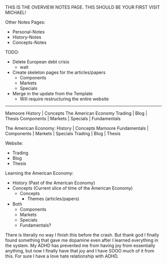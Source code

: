 THIS IS THE OVERVIEW NOTES PAGE. THIS SHOULD BE YOUR FIRST VISIT MICHAEL!

Other Notes Pages:
- Personal-Notes
- History-Notes
- Concepts-Notes

TODO:
- Delete European debt crisis
  - wait
- Create skeleton pages for the articles/papers
  - Components
  - Markets
  - Specials
- Merge in the update from the Template
  - Will require restructuring the entire website

-----------------------------------------------------------------

Mamoore                                                             History | Concepts The American Economy
Trading | Blog | Thesis                                      Components | Markets | Specials | Fundamentals


The American Economy: History | Concepts                                                          Mamoore
Fundamentals | Components | Markets | Specials                              Trading | Blog | Thesis


Website: 
- Trading
- Blog
- Thesis

Learning the American Economy: 
- History (Past of the American Economy)
- Concepts (Current slice of time of the American Economy)
  - Concepts
    - Themes (articles/papers)
- Both
  - Components
  - Markets
  - Specials
  - Fundamentals?

There is literally no way I finish this before the crash. But thank god I finally found something that gave me dopamine even after I learned everything in the system. My ADHD has prevented me from having joy from essentially anything, but now I finally have that joy and I have SOOO much of it from this. For sure I have a love hate relationship with ADHD.